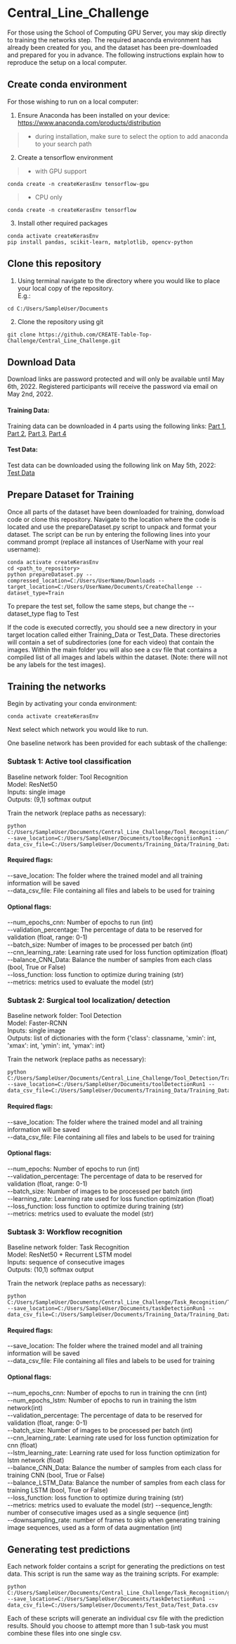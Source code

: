 # Central_Line_Challenge
For those using the School of Computing GPU Server, you may skip directly to training the networks step. The required anaconda environment has already been created for you, and the dataset has been pre-downloaded and prepared for you in advance. The following instructions explain how to reproduce the setup on a local computer.

## Create conda environment    

For those wishing to run on a local computer:  
1. Ensure Anaconda has been installed on your device: https://www.anaconda.com/products/distribution  
> - during installation, make sure to select the option to add anaconda to your search path  
2. Create a tensorflow environment
> - with GPU support
```
conda create -n createKerasEnv tensorflow-gpu
```
> - CPU only
```
conda create -n createKerasEnv tensorflow
```
3. Install other required packages
```
conda activate createKerasEnv  
pip install pandas, scikit-learn, matplotlib, opencv-python
```
## Clone this repository
1. Using terminal navigate to the directory where you would like to place your local copy of the repository.  
   E.g.:
```
cd C:/Users/SampleUser/Documents
```
2. Clone the repository using git
```
git clone https://github.com/CREATE-Table-Top-Challenge/Central_Line_Challenge.git
```
## Download Data
Download links are password protected and will only be available until May 6th, 2022. Registered participants will receive the password via email on May 2nd, 2022.  
  
#### Training Data:
Training data can be downloaded in 4 parts using the following links: [Part 1](https://tinyurl.com/5drkkcrk), [Part 2](https://tinyurl.com/pthcvjfk), [Part 3](https://tinyurl.com/5n8mbbt4), [Part 4](https://tinyurl.com/4f7zwt6s)  
  
#### Test Data:
Test data can be downloaded using the following link on May 5th, 2022: [Test Data]()

## Prepare Dataset for Training
Once all parts of the dataset have been downloaded for training, donwload code or clone this repository. Navigate to the location where the code is located and use the prepareDataset.py script to unpack and format your dataset. The script can be run by entering the following lines into your command prompt (replace all instances of UserName with your real username):  
```
conda activate createKerasEnv  
cd <path_to_repository>  
python prepareDataset.py --compressed_location=C:/Users/UserName/Downloads --target_location=C:/Users/UserName/Documents/CreateChallenge --dataset_type=Train  
```  
To prepare the test set, follow the same steps, but change the --dataset_type flag to Test  
  
If the code is executed correctly, you should see a new directory in your target location called either Training_Data or Test_Data. These directories will contain a set of subdirectories (one for each video) that contain the images. Within the main folder you will also see a csv file that contains a compiled list of all images and labels within the dataset. (Note: there will not be any labels for the test images).  

## Training the networks
Begin by activating your conda environment:
```
conda activate createKerasEnv
```
Next select which network you would like to run. 
  
One baseline network has been provided for each subtask of the challenge:  
### Subtask 1: Active tool classification
Baseline network folder: Tool Recognition    
Model: ResNet50  
Inputs: single image  
Outputs: (9,1) softmax output  
  
Train the network (replace paths as necessary):
```
python C:/Users/SampleUser/Documents/Central_Line_Challenge/Tool_Recognition/Train_CNN.py --save_location=C:/Users/SampleUser/Documents/toolRecognitionRun1 --data_csv_file=C:/Users/SampleUser/Documents/Training_Data/Training_Data.csv
```
#### Required flags:
--save_location:   The folder where the trained model and all training information will be saved  
--data_csv_file:   File containing all files and labels to be used for training  
#### Optional flags:
--num_epochs_cnn: Number of epochs to run (int)  
--validation_percentage: The percentage of data to be reserved for validation (float, range: 0-1)  
--batch_size: Number of images to be processed per batch (int)  
--cnn_learning_rate: Learning rate used for loss function optimization (float)  
--balance_CNN_Data: Balance the number of samples from each class (bool, True or False)  
--loss_function: loss function to optimize during training (str)  
--metrics: metrics used to evaluate the model (str)  

### Subtask 2: Surgical tool localization/ detection
Baseline network folder: Tool Detection    
Model: Faster-RCNN   
Inputs: single image  
Outputs: list of dictionaries with the form {'class': classname, 'xmin': int, 'xmax': int, 'ymin': int, 'ymax': int}   
  
Train the network (replace paths as necessary):
```
python C:/Users/SampleUser/Documents/Central_Line_Challenge/Tool_Detection/Train_Faster_RCNN.py --save_location=C:/Users/SampleUser/Documents/toolDetectionRun1 --data_csv_file=C:/Users/SampleUser/Documents/Training_Data/Training_Data.csv
```
#### Required flags:
--save_location:   The folder where the trained model and all training information will be saved  
--data_csv_file:   File containing all files and labels to be used for training  
#### Optional flags:
--num_epochs: Number of epochs to run (int)  
--validation_percentage: The percentage of data to be reserved for validation (float, range: 0-1)  
--batch_size: Number of images to be processed per batch (int)  
--learning_rate: Learning rate used for loss function optimization (float)  
--loss_function: loss function to optimize during training (str)  
--metrics: metrics used to evaluate the model (str) 

### Subtask 3: Workflow recognition
Baseline network folder: Task Recognition    
Model: ResNet50 + Recurrent LSTM model  
Inputs: sequence of consecutive images  
Outputs: (10,1) softmax output  
  
Train the network (replace paths as necessary):
```
python C:/Users/SampleUser/Documents/Central_Line_Challenge/Task_Recognition/Train_CNN.py --save_location=C:/Users/SampleUser/Documents/taskDetectionRun1 --data_csv_file=C:/Users/SampleUser/Documents/Training_Data/Training_Data.csv
```
#### Required flags:
--save_location:   The folder where the trained model and all training information will be saved  
--data_csv_file:   File containing all files and labels to be used for training  
#### Optional flags:
--num_epochs_cnn: Number of epochs to run in training the cnn (int)  
--num_epochs_lstm: Number of epochs to run in training the lstm network(int)  
--validation_percentage: The percentage of data to be reserved for validation (float, range: 0-1)  
--batch_size: Number of images to be processed per batch (int)  
--cnn_learning_rate: Learning rate used for loss function optimization for cnn (float)  
--lstm_learning_rate: Learning rate used for loss function optimization for lstm network (float)  
--balance_CNN_Data: Balance the number of samples from each class for training CNN (bool, True or False)  
--balance_LSTM_Data: Balance the number of samples from each class for training LSTM (bool, True or False)  
--loss_function: loss function to optimize during training (str)  
--metrics: metrics used to evaluate the model (str) 
--sequence_length: number of consecutive images used as a single sequence (int)  
--downsampling_rate: number of frames to skip when generating training image sequences, used as a form of data augmentation (int)  

## Generating test predictions
Each network folder contains a script for generating the predictions on test data. This script is run the same way as the training scripts. For example:
```
python C:/Users/SampleUser/Documents/Central_Line_Challenge/Task_Recognition/generateTestPredictions.py --save_location=C:/Users/SampleUser/Documents/taskDetectionRun1 --data_csv_file=C:/Users/SampleUser/Documents/Test_Data/Test_Data.csv
```
Each of these scripts will generate an individual csv file with the prediction results. Should you choose to attempt more than 1 sub-task you must combine these files into one single csv.  

